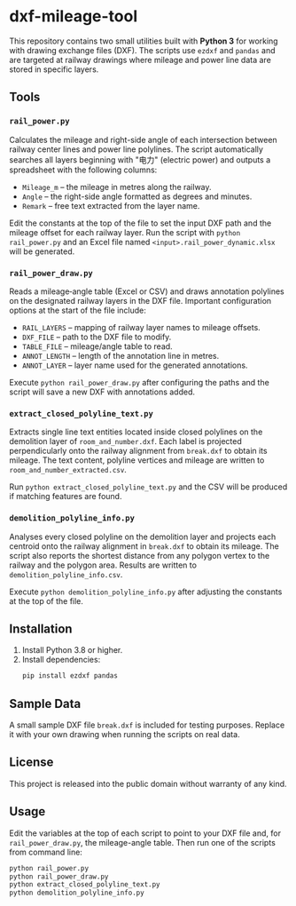 # dxf-mileage-tool

This repository contains two small utilities built with **Python 3** for working with
drawing exchange files (DXF). The scripts use `ezdxf` and `pandas` and are
targeted at railway drawings where mileage and power line data are stored in
specific layers.

## Tools

### `rail_power.py`
Calculates the mileage and right-side angle of each intersection between railway
center lines and power line polylines. The script automatically searches all
layers beginning with "电力" (electric power) and outputs a spreadsheet with the
following columns:

- `Mileage_m` – the mileage in metres along the railway.
- `Angle` – the right-side angle formatted as degrees and minutes.
- `Remark` – free text extracted from the layer name.

Edit the constants at the top of the file to set the input DXF path and the
mileage offset for each railway layer. Run the script with `python rail_power.py`
and an Excel file named `<input>.rail_power_dynamic.xlsx` will be generated.

### `rail_power_draw.py`
Reads a mileage‑angle table (Excel or CSV) and draws annotation polylines on the
designated railway layers in the DXF file. Important configuration options at the
start of the file include:

- `RAIL_LAYERS` – mapping of railway layer names to mileage offsets.
- `DXF_FILE` – path to the DXF file to modify.
- `TABLE_FILE` – mileage/angle table to read.
- `ANNOT_LENGTH` – length of the annotation line in metres.
- `ANNOT_LAYER` – layer name used for the generated annotations.

Execute `python rail_power_draw.py` after configuring the paths and the script
will save a new DXF with annotations added.


### `extract_closed_polyline_text.py`

Extracts single line text entities located inside closed polylines on the
demolition layer of `room_and_number.dxf`. Each label is projected
perpendicularly onto the railway alignment from `break.dxf` to obtain its
mileage. The text content, polyline vertices and mileage are written to
`room_and_number_extracted.csv`.

Run `python extract_closed_polyline_text.py` and the CSV will be produced if
matching features are found.

### `demolition_polyline_info.py`

Analyses every closed polyline on the demolition layer and projects each
centroid onto the railway alignment in `break.dxf` to obtain its mileage. The
script also reports the shortest distance from any polygon vertex to the railway
and the polygon area. Results are written to `demolition_polyline_info.csv`.

Execute `python demolition_polyline_info.py` after adjusting the constants at the
top of the file.

## Installation
1. Install Python 3.8 or higher.
2. Install dependencies:
   ```bash
   pip install ezdxf pandas
   ```

## Sample Data
A small sample DXF file `break.dxf` is included for testing purposes. Replace it
with your own drawing when running the scripts on real data.

## License
This project is released into the public domain without warranty of any kind.


## Usage
Edit the variables at the top of each script to point to your DXF file and, for
`rail_power_draw.py`, the mileage-angle table. Then run one of the scripts from
command line:
```bash
python rail_power.py
python rail_power_draw.py
python extract_closed_polyline_text.py
python demolition_polyline_info.py
```
